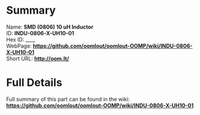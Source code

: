
Summary
=================
  
Name: __SMD (0806) 10 uH Inductor__    
ID: __INDU-0806-X-UH10-01__   
Hex ID: ____   
WebPage: __https://github.com/oomlout/oomlout-OOMP/wiki/INDU-0806-X-UH10-01__   
Short URL: __http://oom.lt/__   

Full Details
==========================
Full summary of this part can be found in the wiki:   
__https://github.com/oomlout/oomlout-OOMP/wiki/INDU-0806-X-UH10-01__    

